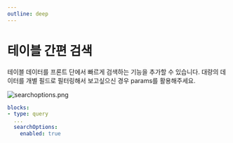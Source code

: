 ```yaml
---
outline: deep
---
```


# 테이블 간편 검색

테이블 데이터를 프론트 단에서 빠르게 검색하는 기능을 추가할 수 있습니다. 대량의 데이터를 개별 필드로 필터링해서 보고싶으신 경우 params를 활용해주세요.

![](https://files.readme.io/63c2425-searchoptions.png "searchoptions.png")

```yaml
blocks:
- type: query
  ...
  searchOptions:
    enabled: true
```